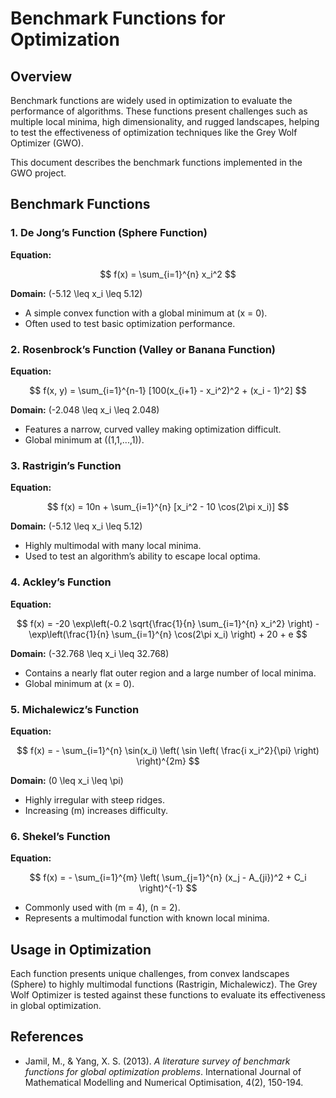 # Benchmark Functions for Optimization

## Overview

Benchmark functions are widely used in optimization to evaluate the performance of algorithms. These functions present challenges such as multiple local minima, high dimensionality, and rugged landscapes, helping to test the effectiveness of optimization techniques like the Grey Wolf Optimizer (GWO).

This document describes the benchmark functions implemented in the GWO project.

## Benchmark Functions

### 1. De Jong’s Function (Sphere Function)

**Equation:**

$$
 f(x) = \sum_{i=1}^{n} x_i^2
$$

**Domain:** \(-5.12 \leq x_i \leq 5.12\)

- A simple convex function with a global minimum at \(x = 0\).
- Often used to test basic optimization performance.

### 2. Rosenbrock’s Function (Valley or Banana Function)

**Equation:**

$$
 f(x, y) = \sum_{i=1}^{n-1} [100(x_{i+1} - x_i^2)^2 + (x_i - 1)^2]
$$

**Domain:** \(-2.048 \leq x_i \leq 2.048\)

- Features a narrow, curved valley making optimization difficult.
- Global minimum at \((1,1,...,1)\).

### 3. Rastrigin’s Function

**Equation:**

$$
 f(x) = 10n + \sum_{i=1}^{n} [x_i^2 - 10 \cos(2\pi x_i)]
$$

**Domain:** \(-5.12 \leq x_i \leq 5.12\)

- Highly multimodal with many local minima.
- Used to test an algorithm’s ability to escape local optima.

### 4. Ackley’s Function

**Equation:**

$$
 f(x) = -20 \exp\left(-0.2 \sqrt{\frac{1}{n} \sum_{i=1}^{n} x_i^2} \right) -
 \exp\left(\frac{1}{n} \sum_{i=1}^{n} \cos(2\pi x_i) \right) + 20 + e
$$

**Domain:** \(-32.768 \leq x_i \leq 32.768\)

- Contains a nearly flat outer region and a large number of local minima.
- Global minimum at \(x = 0\).

### 5. Michalewicz’s Function

**Equation:**

$$
 f(x) = - \sum_{i=1}^{n} \sin(x_i) \left( \sin \left( \frac{i x_i^2}{\pi} \right) \right)^{2m}
$$

**Domain:** \(0 \leq x_i \leq \pi\)

- Highly irregular with steep ridges.
- Increasing \(m\) increases difficulty.

### 6. Shekel’s Function

**Equation:**

$$
 f(x) = - \sum_{i=1}^{m} \left( \sum_{j=1}^{n} (x_j - A_{ji})^2 + C_i \right)^{-1}
$$

- Commonly used with \(m = 4\), \(n = 2\).
- Represents a multimodal function with known local minima.

## Usage in Optimization

Each function presents unique challenges, from convex landscapes (Sphere) to highly multimodal functions (Rastrigin, Michalewicz). The Grey Wolf Optimizer is tested against these functions to evaluate its effectiveness in global optimization.

## References

- Jamil, M., & Yang, X. S. (2013). *A literature survey of benchmark functions for global optimization problems*. International Journal of Mathematical Modelling and Numerical Optimisation, 4(2), 150-194.

